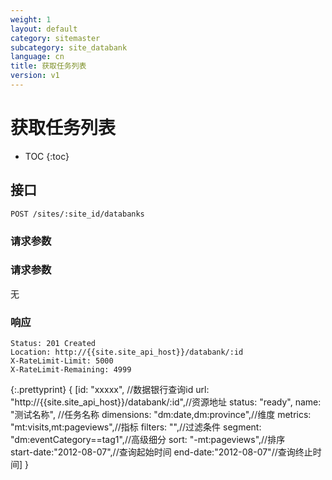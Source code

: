 ```yaml
---
weight: 1
layout: default
category: sitemaster
subcategory: site_databank
language: cn
title: 获取任务列表
version: v1
---
```


# 获取任务列表

* TOC
{:toc}

## 接口

    POST /sites/:site_id/databanks

### 请求参数

### 请求参数
无


### 响应

    Status: 201 Created
    Location: http://{{site.site_api_host}}/databank/:id
    X-RateLimit-Limit: 5000
    X-RateLimit-Remaining: 4999

{:.prettyprint}
    {
        [id: "xxxxx", //数据银行查询id
        url: "http://{{site.site_api_host}}/databank/:id",//资源地址
        status: "ready",
        name: "测试名称", //任务名称
        dimensions: "dm:date,dm:province",//维度
        metrics: "mt:visits,mt:pageviews",//指标
        filters: "",//过滤条件
        segment: "dm:eventCategory==tag1",//高级细分
        sort: "-mt:pageviews",//排序    
        start-date:"2012-08-07",//查询起始时间
        end-date:"2012-08-07"//查询终止时间]
    }
